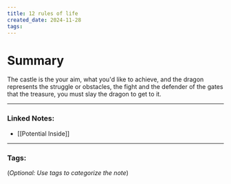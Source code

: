```yaml
---
title: 12 rules of life
created_date: 2024-11-28
tags:
---
```



# Summary

The castle is the your aim, what you'd like to achieve, and the dragon represents the struggle or obstacles, the fight and the defender of the gates that the treasure, you must slay the dragon to get to it.

--- 

### **Linked Notes:**
- [[Potential Inside]]

---

### **Tags:**

(_Optional: Use tags to categorize the note_)
